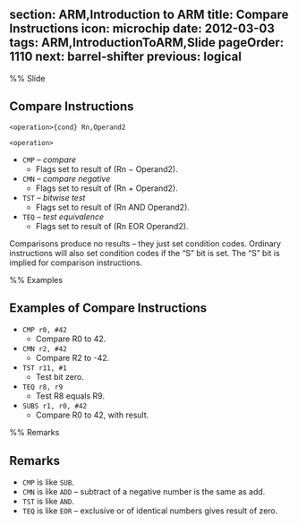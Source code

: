 section: ARM,Introduction to ARM
title: Compare Instructions
icon: microchip
date: 2012-03-03
tags: ARM,IntroductionToARM,Slide
pageOrder: 1110
next: barrel-shifter
previous: logical
----

%% Slide
  
## Compare Instructions

<div class="format"><code>&lt;operation&gt;{cond} Rn,Operand2</code></div>

`<operation>`

* `CMP` – *compare*
  * Flags set to result of (Rn − Operand2).
* `CMN` – *compare negative*
  * Flags set to result of (Rn + Operand2).
* `TST` – *bitwise test*
  * Flags set to result of (Rn AND Operand2).
* `TEQ` – *test equivalence*
  * Flags set to result of (Rn EOR Operand2).

Comparisons produce no results – they just set condition codes. Ordinary instructions will also set condition codes if the “S” bit is set. The “S” bit is implied for comparison instructions.

%% Examples
  
## Examples of Compare Instructions

* `CMP r0, #42`
  * Compare R0 to 42.
* `CMN r2, #42`
  * Compare R2 to -42.
* `TST r11, #1`
  * Test bit zero.
* `TEQ r8, r9`
  * Test R8 equals R9.
* `SUBS r1, r0, #42`
  * Compare R0 to 42, with result.

%% Remarks
  
## Remarks

* `CMP` is like `SUB`.
* `CMN` is like `ADD` – subtract of a negative number is the same as add.
* `TST` is like `AND`.
* `TEQ` is like `EOR` – exclusive or of identical numbers gives result of zero.
